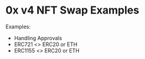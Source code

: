 # 0x v4 NFT Swap Examples

Examples:

* Handling Approvals
* ERC721 <> ERC20 or ETH
* ERC1155 <> ERC20 or ETH
